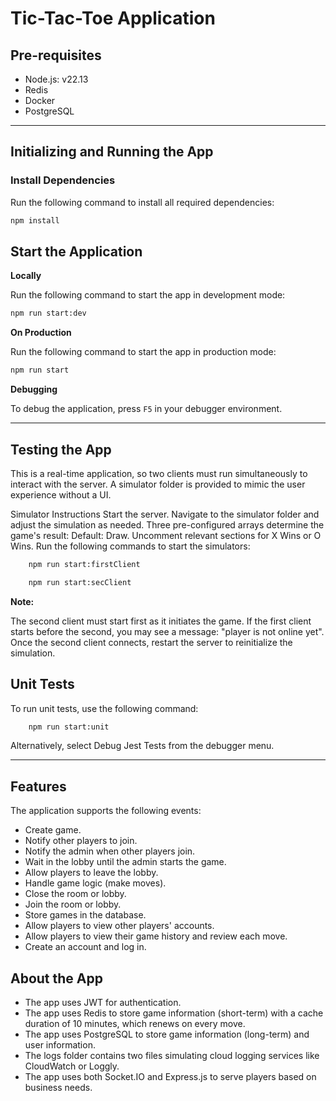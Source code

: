 # Tic-Tac-Toe Application

## Pre-requisites
- Node.js: v22.13
- Redis
- Docker
- PostgreSQL

---

## Initializing and Running the App

### Install Dependencies
Run the following command to install all required dependencies:
```bash
npm install
```

## **Start the Application**

**Locally**

Run the following command to start the app in development mode:

```bash
npm run start:dev
```

**On Production**

Run the following command to start the app in production mode:

```bash
npm run start
```

**Debugging**

To debug the application, press `F5` in your debugger environment.

---

## **Testing the App**
This is a real-time application, so two clients must run simultaneously to interact with the server. A simulator folder is provided to mimic the user experience without a UI.

Simulator Instructions
Start the server.
Navigate to the simulator folder and adjust the simulation as needed. Three pre-configured arrays determine the game's result:
Default: Draw.
Uncomment relevant sections for X Wins or O Wins.
Run the following commands to start the simulators:

```bash
    npm run start:firstClient
```

```bash
    npm run start:secClient
```

**Note:**

The second client must start first as it initiates the game.
If the first client starts before the second, you may see a message: "player is not online yet". Once the second client connects, restart the server to reinitialize the simulation.

## **Unit Tests**
To run unit tests, use the following command:

```bash
    npm run start:unit
```
Alternatively, select Debug Jest Tests from the debugger menu.

---

## **Features**

The application supports the following events:

- Create game.
- Notify other players to join.
- Notify the admin when other players join.
- Wait in the lobby until the admin starts the game.
- Allow players to leave the lobby.
- Handle game logic (make moves).
- Close the room or lobby.
- Join the room or lobby.
- Store games in the database.
- Allow players to view other players' accounts.
- Allow players to view their game history and review each move.
- Create an account and log in.

## **About the App**

- The app uses JWT for authentication.
- The app uses Redis to store game information (short-term) with a cache duration of 10 minutes, which renews on every move.
- The app uses PostgreSQL to store game information (long-term) and user information.
- The logs folder contains two files simulating cloud logging services like CloudWatch or Loggly.
- The app uses both Socket.IO and Express.js to serve players based on business needs.

